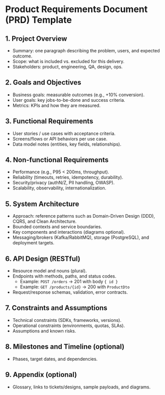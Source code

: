 # Product Requirements Document (PRD) Template

## 1. Project Overview
- Summary: one paragraph describing the problem, users, and expected outcome.
- Scope: what is included vs. excluded for this delivery.
- Stakeholders: product, engineering, QA, design, ops.

## 2. Goals and Objectives
- Business goals: measurable outcomes (e.g., +10% conversion).
- User goals: key jobs-to-be-done and success criteria.
- Metrics: KPIs and how they are measured.

## 3. Functional Requirements
- User stories / use cases with acceptance criteria.
- Screens/flows or API behaviors per use case.
- Data model notes (entities, key fields, relationships).

## 4. Non-functional Requirements
- Performance (e.g., P95 < 200ms, throughput).
- Reliability (timeouts, retries, idempotency, durability).
- Security/privacy (authN/Z, PII handling, OWASP).
- Scalability, observability, internationalization.

## 5. System Architecture
- Approach: reference patterns such as Domain-Driven Design (DDD), CQRS, and Clean Architecture.
- Bounded contexts and service boundaries.
- Key components and interactions (diagrams optional).
- Messaging/brokers (Kafka/RabbitMQ), storage (PostgreSQL), and deployment targets.

## 6. API Design (RESTful)
- Resource model and nouns (plural).
- Endpoints with methods, paths, and status codes.
  - Example: `POST /orders` → 201 with body `{ id }`
  - Example: `GET /products/{id}` → 200 with `ProductDto`
- Request/response schemas, validation, error contracts.

## 7. Constraints and Assumptions
- Technical constraints (SDKs, frameworks, versions).
- Operational constraints (environments, quotas, SLAs).
- Assumptions and known risks.

## 8. Milestones and Timeline (optional)
- Phases, target dates, and dependencies.

## 9. Appendix (optional)
- Glossary, links to tickets/designs, sample payloads, and diagrams.

